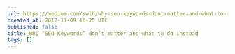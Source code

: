 ```yaml
---
url: https://medium.com/swlh/why-seo-keywords-dont-matter-and-what-to-do-instead-9f3bb1cbf56a?source=rss----f5af2b715248---4
created_at: 2017-11-09 16:25 UTC
published: false
title: Why “SEO Keywords” don’t matter and what to do instead
tags: []
---
```



